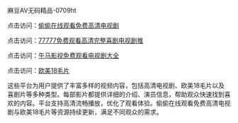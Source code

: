 麻豆AV无码精品-0709ht

点击访问：<a href="https://heiliaowt0d7p.pages.dev">偷偷在线观看免费高清电视剧</a>

点击访问：<a href="https://heiliaoga6s9v.pages.dev">77777免费观看高清完整喜剧电视剧推</a>

点击访问：<a href="https://heiliaoow5kzm.pages.dev">午马影视免费观看电视剧大全</a>

点击访问：<a href="https://heiliao2dmwwy.pages.dev">欧美18毛片</a>

这些平台为用户提供了丰富多样的视频内容，包括高清电视剧、欧美18毛片以及喜剧片等多种类型。每部影片都提供详细的介绍、演员信息，帮助观众快速找到喜欢的内容。平台支持高清流畅播放，优化了观看体验。偷偷在线观看免费高清电视剧与欧美18毛片等资源持续更新，满足不同观众的需求。

<span style="display:none;">[Canonical link](）</span>
